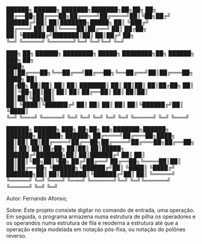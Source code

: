 ██████╗  ██████╗ ███████╗███████╗██╗██╗  ██╗                                 
██╔══██╗██╔═══██╗██╔════╝██╔════╝██║╚██╗██╔╝                                 
██████╔╝██║   ██║███████╗█████╗  ██║ ╚███╔╝                                  
██╔═══╝ ██║   ██║╚════██║██╔══╝  ██║ ██╔██╗                                  
██║     ╚██████╔╝███████║██║     ██║██╔╝ ██╗                                 
╚═╝      ╚═════╝ ╚══════╝╚═╝     ╚═╝╚═╝  ╚═╝                                 
                                                                             
███╗   ██╗ ██████╗ ████████╗ █████╗ ████████╗██╗ ██████╗ ███╗   ██╗          
████╗  ██║██╔═══██╗╚══██╔══╝██╔══██╗╚══██╔══╝██║██╔═══██╗████╗  ██║          
██╔██╗ ██║██║   ██║   ██║   ███████║   ██║   ██║██║   ██║██╔██╗ ██║          
██║╚██╗██║██║   ██║   ██║   ██╔══██║   ██║   ██║██║   ██║██║╚██╗██║          
██║ ╚████║╚██████╔╝   ██║   ██║  ██║   ██║   ██║╚██████╔╝██║ ╚████║          
╚═╝  ╚═══╝ ╚═════╝    ╚═╝   ╚═╝  ╚═╝   ╚═╝   ╚═╝ ╚═════╝ ╚═╝  ╚═══╝          
                                                                             
 ██████╗ ██████╗ ███╗   ██╗██╗   ██╗███████╗██████╗ ███████╗ ██████╗ ██████╗ 
██╔════╝██╔═══██╗████╗  ██║██║   ██║██╔════╝██╔══██╗██╔════╝██╔═══██╗██╔══██╗
██║     ██║   ██║██╔██╗ ██║██║   ██║█████╗  ██████╔╝███████╗██║   ██║██████╔╝
██║     ██║   ██║██║╚██╗██║╚██╗ ██╔╝██╔══╝  ██╔══██╗╚════██║██║   ██║██╔══██╗
╚██████╗╚██████╔╝██║ ╚████║ ╚████╔╝ ███████╗██║  ██║███████║╚██████╔╝██║  ██║
 ╚═════╝ ╚═════╝ ╚═╝  ╚═══╝  ╚═══╝  ╚══════╝╚═╝  ╚═╝╚══════╝ ╚═════╝ ╚═╝  ╚═╝
                                                                             
Autor: Fernando Afonso;

Sobre: Este projeto consiste digitar no comando de entrada, uma operação.
Em seguida, o programa armazena numa estrutura de pilha os operadores e os
operandos numa estrutura de fila e reoderna a estrutura até que a operação
esteja modelada em notação pós-fixa, ou notação do polônes reverso.